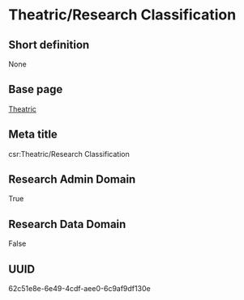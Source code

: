 # Theatric/Research Classification
## Short definition
None
## Base page
[Theatric](../Objects/Theatric.md)
## Meta title
csr:Theatric/Research Classification
## Research Admin Domain
True
## Research Data Domain
False
## UUID
62c51e8e-6e49-4cdf-aee0-6c9af9df130e

